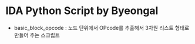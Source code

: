 # IDA Python Script by Byeongal

* basic_block_opcode : 노드 단위에서 OPcode를 추출해서 3차원 리스트 형태로 만들어 주는 스크립트